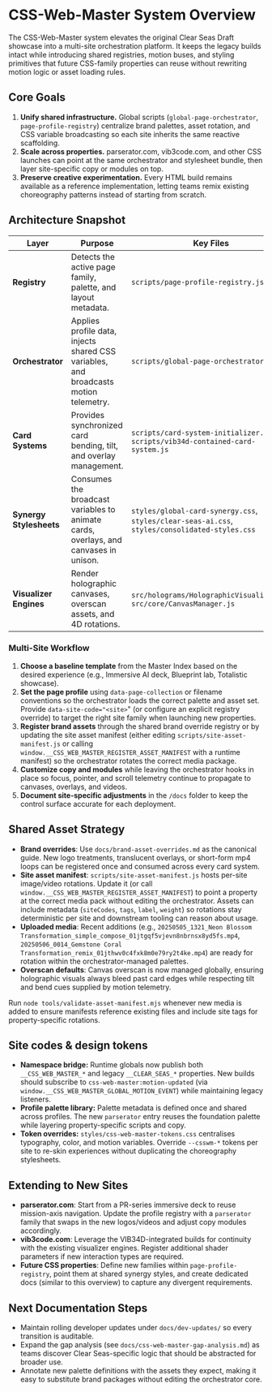 # CSS-Web-Master System Overview

The CSS-Web-Master system elevates the original Clear Seas Draft showcase into a multi-site orchestration platform. It keeps the
legacy builds intact while introducing shared registries, motion buses, and styling primitives that future CSS-family properties
can reuse without rewriting motion logic or asset loading rules.

## Core Goals

1. **Unify shared infrastructure.** Global scripts (`global-page-orchestrator`, `page-profile-registry`) centralize brand
   palettes, asset rotation, and CSS variable broadcasting so each site inherits the same reactive scaffolding.
2. **Scale across properties.** parserator.com, vib3code.com, and other CSS launches can point at the same orchestrator and
   stylesheet bundle, then layer site-specific copy or modules on top.
3. **Preserve creative experimentation.** Every HTML build remains available as a reference implementation, letting teams remix
   existing choreography patterns instead of starting from scratch.

## Architecture Snapshot

| Layer | Purpose | Key Files |
| ----- | ------- | --------- |
| **Registry** | Detects the active page family, palette, and layout metadata. | `scripts/page-profile-registry.js` |
| **Orchestrator** | Applies profile data, injects shared CSS variables, and broadcasts motion telemetry. | `scripts/global-page-orchestrator.js` |
| **Card Systems** | Provides synchronized card bending, tilt, and overlay management. | `scripts/card-system-initializer.js`, `scripts/vib34d-contained-card-system.js` |
| **Synergy Stylesheets** | Consumes the broadcast variables to animate cards, overlays, and canvases in unison. | `styles/global-card-synergy.css`, `styles/clear-seas-ai.css`, `styles/consolidated-styles.css` |
| **Visualizer Engines** | Render holographic canvases, overscan assets, and 4D rotations. | `src/holograms/HolographicVisualizer.js`, `src/core/CanvasManager.js` |

### Multi-Site Workflow

1. **Choose a baseline template** from the Master Index based on the desired experience (e.g., Immersive AI deck, Blueprint lab,
   Totalistic showcase).
2. **Set the page profile** using `data-page-collection` or filename conventions so the orchestrator loads the correct palette
   and asset set. Provide `data-site-code="<site>`" (or configure an explicit registry override) to target the right site family
   when launching new properties.
3. **Register brand assets** through the shared brand override registry or by updating the site asset manifest (either editing
   `scripts/site-asset-manifest.js` or calling `window.__CSS_WEB_MASTER_REGISTER_ASSET_MANIFEST` with a runtime manifest) so the
   orchestrator rotates the correct media package.
4. **Customize copy and modules** while leaving the orchestrator hooks in place so focus, pointer, and scroll telemetry continue
   to propagate to canvases, overlays, and videos.
5. **Document site-specific adjustments** in the `/docs` folder to keep the control surface accurate for each deployment.

## Shared Asset Strategy

- **Brand overrides**: Use `docs/brand-asset-overrides.md` as the canonical guide. New logo treatments, translucent overlays, or
  short-form mp4 loops can be registered once and consumed across every card system.
- **Site asset manifest**: `scripts/site-asset-manifest.js` hosts per-site image/video rotations. Update it (or call
  `window.__CSS_WEB_MASTER_REGISTER_ASSET_MANIFEST`) to point a property at the correct media pack without editing the
  orchestrator. Assets can include metadata (`siteCodes`, `tags`, `label`, `weight`) so rotations stay deterministic per site
  and downstream tooling can reason about usage.
- **Uploaded media**: Recent additions (e.g., `20250505_1321_Neon Blossom Transformation_simple_compose_01jtgqf5vjevn8nbrnsx8yd5fs.mp4`,
  `20250506_0014_Gemstone Coral Transformation_remix_01jthwv0c4fxk8m0e79ry2t4ke.mp4`) are ready for rotation within the
  orchestrator-managed palettes.
- **Overscan defaults**: Canvas overscan is now managed globally, ensuring holographic visuals always bleed past card edges while
  respecting tilt and bend cues supplied by motion telemetry.

Run `node tools/validate-asset-manifest.mjs` whenever new media is added to ensure manifests reference existing files and include
site tags for property-specific rotations.

## Site codes & design tokens

- **Namespace bridge:** Runtime globals now publish both `__CSS_WEB_MASTER_*` and legacy `__CLEAR_SEAS_*` properties. New builds
  should subscribe to `css-web-master:motion-updated` (via `window.__CSS_WEB_MASTER_GLOBAL_MOTION_EVENT`) while maintaining
  legacy listeners.
- **Profile palette library:** Palette metadata is defined once and shared across profiles. The new `parserator` entry reuses the
  foundation palette while layering property-specific scripts and copy.
- **Token overrides:** `styles/css-web-master-tokens.css` centralises typography, color, and motion variables. Override
  `--csswm-*` tokens per site to re-skin experiences without duplicating the choreography stylesheets.

## Extending to New Sites

- **parserator.com**: Start from a PR-series immersive deck to reuse mission-axis navigation. Update the profile registry with a
  `parserator` family that swaps in the new logos/videos and adjust copy modules accordingly.
- **vib3code.com**: Leverage the VIB34D-integrated builds for continuity with the existing visualizer engines. Register
  additional shader parameters if new interaction types are required.
- **Future CSS properties**: Define new families within `page-profile-registry`, point them at shared synergy styles, and create
  dedicated docs (similar to this overview) to capture any divergent requirements.

## Next Documentation Steps

- Maintain rolling developer updates under `docs/dev-updates/` so every transition is auditable.
- Expand the gap analysis (see `docs/css-web-master-gap-analysis.md`) as teams discover Clear Seas-specific logic that should be
  abstracted for broader use.
- Annotate new palette definitions with the assets they expect, making it easy to substitute brand packages without editing the
  orchestrator core.
